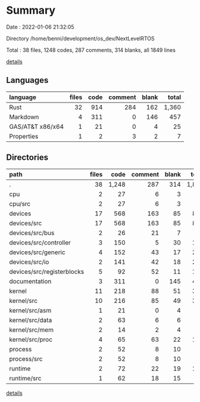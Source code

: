 # Summary

Date : 2022-01-06 21:32:05

Directory /home/benni/development/os_dev/NextLevelRTOS

Total : 38 files,  1248 codes, 287 comments, 314 blanks, all 1849 lines

[details](details.md)

## Languages
| language | files | code | comment | blank | total |
| :--- | ---: | ---: | ---: | ---: | ---: |
| Rust | 32 | 914 | 284 | 162 | 1,360 |
| Markdown | 4 | 311 | 0 | 146 | 457 |
| GAS/AT&T x86/x64 | 1 | 21 | 0 | 4 | 25 |
| Properties | 1 | 2 | 3 | 2 | 7 |

## Directories
| path | files | code | comment | blank | total |
| :--- | ---: | ---: | ---: | ---: | ---: |
| . | 38 | 1,248 | 287 | 314 | 1,849 |
| cpu | 2 | 27 | 6 | 3 | 36 |
| cpu/src | 2 | 27 | 6 | 3 | 36 |
| devices | 17 | 568 | 163 | 85 | 816 |
| devices/src | 17 | 568 | 163 | 85 | 816 |
| devices/src/bus | 2 | 26 | 21 | 7 | 54 |
| devices/src/controller | 3 | 150 | 5 | 30 | 185 |
| devices/src/generic | 4 | 152 | 43 | 17 | 212 |
| devices/src/io | 2 | 141 | 42 | 18 | 201 |
| devices/src/registerblocks | 5 | 92 | 52 | 11 | 155 |
| documentation | 3 | 311 | 0 | 145 | 456 |
| kernel | 11 | 218 | 88 | 51 | 357 |
| kernel/src | 10 | 216 | 85 | 49 | 350 |
| kernel/src/asm | 1 | 21 | 0 | 4 | 25 |
| kernel/src/data | 2 | 63 | 6 | 6 | 75 |
| kernel/src/mem | 2 | 14 | 2 | 4 | 20 |
| kernel/src/proc | 4 | 65 | 63 | 22 | 150 |
| process | 2 | 52 | 8 | 10 | 70 |
| process/src | 2 | 52 | 8 | 10 | 70 |
| runtime | 2 | 72 | 22 | 19 | 113 |
| runtime/src | 1 | 62 | 18 | 15 | 95 |

[details](details.md)